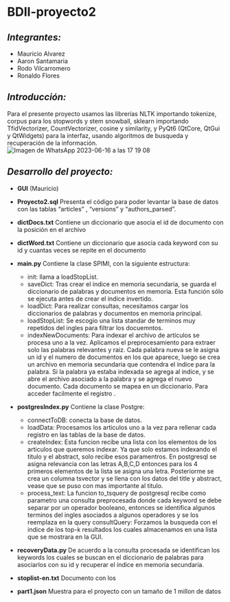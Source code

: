 # BDII-proyecto2
## ***Integrantes:***
- Mauricio Alvarez
- Aaron Santamaria
- Rodo Vilcarromero
- Ronaldo Flores

## ***Introducción:***
Para el presente proyecto usamos las librerías NLTK importando tokenize, corpus para los stopwords y stem snowball, sklearn importando TfidVectorizer, CountVectorizer, cosine y similarity, y PyQt6 (QtCore, QtGui y QtWidgets) para la interfaz, usando algoritmos de busqueda y recuperación de la información.
![Imagen de WhatsApp 2023-06-16 a las 17 19 08](https://github.com/mauricio-alvarez/BDII-proyecto2/assets/85258014/45be809c-fc34-4764-9462-2a1e2256164b)

## ***Desarrollo del proyecto:***

- **GUI** (Mauricio)


- **Proyecto2.sql**
Presenta el código para poder levantar la base de datos con las tablas “articles” , “versions” y “authors_parsed”.
- **dictDocs.txt**
Contiene un diccionario que asocia el id de documento con la posición en el archivo
- **dictWord.txt**
Contiene un diccionario que asocia cada keyword con su id y cuantas veces se repite en el documento
- **main.py**
Contiene la clase SPIMI, con la siguiente estructura:
    - init: llama a loadStopList.
    - saveDict: Tras crear el indice en memoria secundaria, se guarda el diccionario de palabras y documentos en memoria. Esta función sólo se ejecuta antes de crear el índice invertido.
    - loadDict: Para realizar consultas, necesitamos cargar los diccionarios de palabras y documentos en memoria principal.
    - loadStopList: Se escogio una lista standar de terminos muy repetidos del ingles para filtrar los docuemntos.
    - indexNewDocuments:
Para indexar el archivo de artículos se procesa uno a la vez. Aplicamos el preprocesamiento para extraer solo las palabras relevantes y raiz. Cada palabra nueva se le asigna un id y el numero de documentos en los que aparece, luego se crea un archivo en memoria secundaria que contendra el indice para la palabra. Si la palabra ya estaba indexada se agrega al indice, y se abre el archivo asociado a la palabra y se agrega el nuevo documento.
Cada documento se mapea en un diccionario. Para acceder facilmente el registro .

- **postgresIndex.py**
Contiene la clase Postgre:
    - connectToDB: conecta la base de datos.
    - loadData: Procesamos los articulos uno a la vez para rellenar cada registro en las tablas de la base de datos. 
    - createIndex:
Esta funcion recibe una lista con los elementos de los articulos que queremos indexar. Ya que solo estamos indexando el titulo y el abstract, solo recibe esos paramentros. En postgresql se asigna relevancia con las letras A,B,C,D entonces para los 4 primeros elementos de la lista se asigna una letra.
Posteriorme se crea un columna tsvector y se llena con los datos del title y abstract, vease que se puso con mas importante al titulo.
    - process_text:
La funcion to_tsquery de postgresql recibe como parametro una consulta preprocesada donde cada keyword se debe separar por un operador booleano, entonces se identifica algunos terminos del ingles asociados a algunos operadores y se los reemplaza en la query consultQuery: Forzamos la busqueda con el indice de los top-k resultados los cuales almacenamos en una lista que se mostrara en la GUI.
	
- **recoveryData.py**
De acuerdo a la consulta procesada se identifican los keywords los cuales se buscan en el diccionario de palabras para asociarlos con su id y recuperar el índice en memoria secundaria. 
- **stoplist-en.txt**
Documento con los   
- **part1.json**
Muestra para el proyecto con un tamaño de 1 millon de datos
